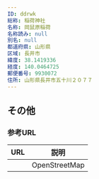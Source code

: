 ```yaml
---
ID: ddrwk
総称: 稲荷神社
名称: 岡鼠原稲荷
名称読み: null
別名: null
都道府県: 山形県
区域: 長井市
緯度: 38.1419336
経度: 140.0464725
郵便番号: 9930072
住所: 山形県長井市五十川２０７７
---
```


## その他

### 参考URL

| URL | 説明          |
| --- | ------------- |
|     | OpenStreetMap |
